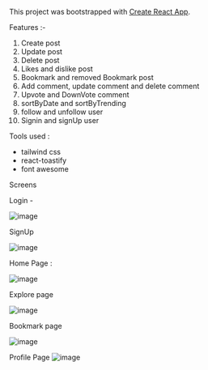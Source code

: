 

This project was bootstrapped with [Create React App](https://github.com/facebook/create-react-app).

Features :-

  1. Create post
  2. Update post
  3. Delete post
  4. Likes and dislike post
  5. Bookmark and removed Bookmark post
  6. Add comment, update comment and delete comment
  7. Upvote and DownVote comment
  8. sortByDate and sortByTrending 
  9. follow and unfollow user 
  10. Signin and signUp user 
  
Tools used :

- tailwind css
- react-toastify
- font awesome

Screens  

Login - 
 
![image](https://user-images.githubusercontent.com/46194436/179946185-837cdafb-52bd-4d5d-bade-3ca037dddf53.png)

SignUp 

![image](https://user-images.githubusercontent.com/46194436/179946300-9786ca39-29f5-45c8-9ba5-ef9771c330f5.png)

Home Page :

![image](https://user-images.githubusercontent.com/46194436/179946472-f799e45b-5e8d-45d8-bea8-4cc6cc6a7bc7.png)

Explore page

![image](https://user-images.githubusercontent.com/46194436/179946628-bd5f8f3c-668f-4e79-a935-5d828d9d3d62.png)

Bookmark page

![image](https://user-images.githubusercontent.com/46194436/179947113-bef252c6-da93-4128-b45f-0bfe7c911a16.png)

Profile Page 
![image](https://user-images.githubusercontent.com/46194436/179947206-23b8acf5-e11d-4fcf-94df-d9755696d0af.png)

